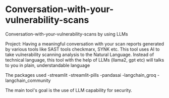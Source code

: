 # Conversation-with-your-vulnerability-scans
Conversation-with-your-vulnerability-scans by using LLMs

Project: Having a meaningful conversation with your scan reports generated by various tools like SAST tools checkmarx, SYNK etc. This tool uses AI to take vulnerability scanning analysis to the Natural Language. Instead of technical language, this tool with the help of LLMs (llama2, gpt etc) will talks to you in plain, understandable language

The packages used -streamlit -streamlit-pills -pandasai -langchain_groq -langchain_community

The main tool's goal is the use of LLM capability for security.
